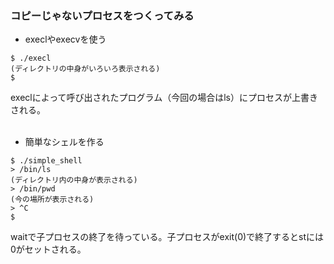 ### コピーじゃないプロセスをつくってみる

* execlやexecvを使う
```
$ ./execl
(ディレクトリの中身がいろいろ表示される)
$
```
execlによって呼び出されたプログラム（今回の場合はls）にプロセスが上書きされる。  
<br>
* 簡単なシェルを作る
```
$ ./simple_shell
> /bin/ls
(ディレクトリ内の中身が表示される)
> /bin/pwd
(今の場所が表示される)
> ^C
$ 
```
waitで子プロセスの終了を待っている。子プロセスがexit(0)で終了するとstには0がセットされる。
